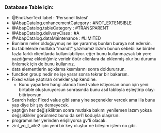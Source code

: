 ### Database Table için:
- @EndUserText.label : 'Personel listesi'
- @AbapCatalog.enhancementCategory : \#NOT_EXTENSIBLE
- @AbapCatalog.tableCategory : \#TRANSPARENT
- @AbapCatalog.deliveryClass : \#A
- @AbapCatalog.dataMaintenance : \#LIMITED
- Bunların neler olduğuymuş ne işe yararmış bunları buraya not edersin.
- bu tablelerde mutlaka "mandt" yazmamız lazım bunun sebebi ise birden fazla farklı clientlarda kullanılabiliyor. eğer bunu kullanmazsak bir yere yazdığımız eklediğimiz verielr öbür clienlara da eklenmiş olur bu durumu önlemek için de bunu kullanırız.
- data elementlerin açıklama kısımlarını sonra doldurursun.
- function group nedir ne işe yarar sonra tekrar bir bakarsın.
- Fixed value yaptıran örnekler yap kendine.
	- Bunu yaparken hangi alanda fixed value istiyorsan onun için yeni birtable oluşturuyorsun sonrasında bunu asıl tabloyla eşleştirip olayı bitiriyorsun.
- Search help: Fixed value gibi sana yine seçenekler vercek ama illa bunu yap diye bir şey demeyecek.
- yaptığın her değişiklikten sonra mutlaka bakımı yenilemen lazım yoksa değşiiklikler görünmez bunu da se11 koduyla ulaşırsın.
- programın her yerinden erişiliyorsa gv'li olacak.
- zint_yo_t_aile2 için yeni bir key oluştur ne bileyim işlem no gibi.